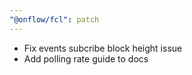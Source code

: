 ```yaml
---
"@onflow/fcl": patch
---
```


- Fix events subcribe block height issue
- Add polling rate guide to docs
